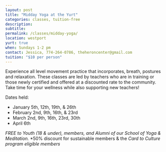```yaml
---
layout: post
title: "Midday Yoga at the Yurt"
categories: classes, tuition-free
description:
subtitle:
permalink: /classes/midday-yoga/
location: westport
yurt: true
when: Sundays 1-2 pm
contact: Jessica, 774-264-0786, theheroncenter@gmail.com
tuition: "$10 per person"
---
```



Experience all level movement practice that incorporates, breath, postures and relaxation. These classes are led by teachers who are in training or those newly certified and offered at a discounted rate to the community. Take time for your wellness while also supporting new teachers! 

Dates held: 
- January 5th, 12th, 19th, & 26th 
- February  2nd, 9th, 16th, & 23rd
- March  2nd, 9th, 16th, 23rd, 30th
- April 6th

*FREE to Youth (18 & under), members, and Alumni of our School of Yoga & Meditation.*
*50% discount for sustainable members & the *Card to Culture program eligible members*
